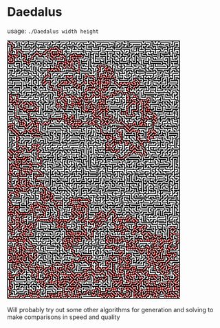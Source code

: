 # Daedalus

usage: `./Daedalus width height`

![alt text](examples/sol1540074477.png)

Will probably try out some other algorithms for generation and solving to make comparisons in speed and quality

